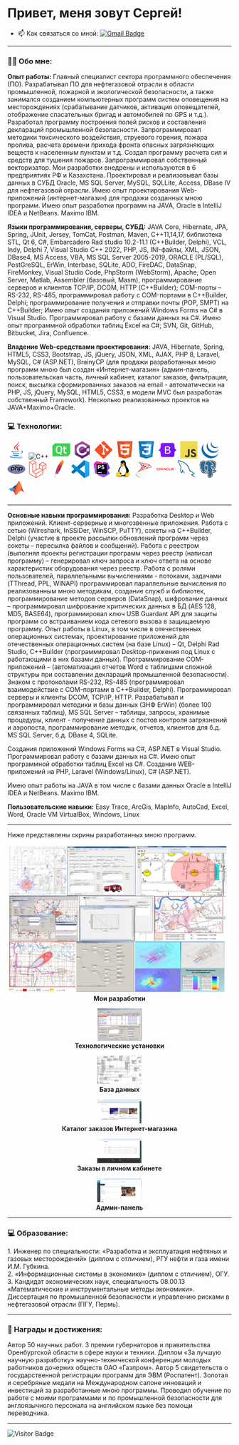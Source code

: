 # Привет, меня зовут Сергей!
- :mailbox: Как связаться со мной: [![Gmail Badge](https://img.shields.io/badge/-Gmail-red?style=flat&logo=Gmail&logoColor=white)](mailto:sergegl378@gmail.com)
---

### :man_technologist: Обо мне:

  
<b>Опыт работы:</b>
Главный специалист сектора программного обеспечения (ПО). Разрабатывал ПО для нефтегазовой отрасли в области промышленной, пожарной и экологической безопасности, а также занимался созданием компьютерных программ систем оповещения на месторождениях (срабатывание датчиков, активация оповещателей, отображение спасательных бригад и автомобилей по GPS и т.д.). Разработал программу построения полей рисков и составления деклараций промышленной безопасности. Запрограммировал методики токсического воздействия, струевого горения, пожара пролива, расчета времени прихода фронта опасных загрязняющих веществ к населенным пунктам и т.д. Создал программу расчета сил и средств для тушения пожаров. Запрограммировал собственный векторизатор. Мои разработки внедрены и используются в 6 предприятиях РФ и Казахстана. Проектировал и реализовывал базы данных в СУБД Oracle, MS SQL Server, MySQL, SQLLite, Access, DBase IV для нефтегазовой отрасли. 
Имею опыт проектирования Web-приложений (интернет-магазин) для продажи созданных мною программ. Имею опыт разработки программ на JAVA, Oracle в IntelliJ IDEA и NetBeans. Maximo IBM.

<b>Языки программирования, серверы, СУБД:</b> JAVA Core, Hibernate, JPA, Spring, JUnit, Jersey, TomCat, Postman, Maven, C++11,14,17, библиотека STL, Qt 6, C#, Embarcadero Rad studio 10.2-11.1 (C++Builder, Delphi), VCL, Indy, Delphi 7, Visual Studio C++ 2022, PHP, JS, INI-файлы, XML, JSON, DBase4, MS Access, VBA, MS SQL Server 2005-2019, ORACLE (PL/SQL), PostGreSQL, ErWin, Interbase, SQLite, ADO, FireDAC, DataSnap, FireMonkey, Visual Studio Code, PhpStorm (WebStorm), Apache, Open Server, Matlab, Assembler (базовый, Masm), программирование серверов и клиентов TCP/IP, DCOM, HTTP (С++Builder);
COM-порты – RS-232, RS-485, программировал работу с COM-портами в C++Builder, Delphi; программирование получения и отправки почты (POP, SMPT) на C++Builder; 
Имею опыт создания приложений Windows Forms на C# в Visual Studio. Программировал работу с базами данных на C#. Имею опыт программной обработки таблиц Excel на С#;
SVN, Git, GitHub, Bitbucket, Jira, Confluence.

<b>Владение Web-средствами проектирования:</b> JAVA, Hibernate, Spring, HTML5, CSS3, Bootstrap, JS, jQuery, JSON, XML, AJAX, PHP 8, Laravel, MySQL, C# (ASP.NET), BrainyCP (для продажи разработанных мною программ мною был создан «Интернет-магазин» (админ-панель, пользовательская часть, личный кабинет, каталог заказов, фильтрация, поиск, высылка сформированных заказов на email - автоматически на PHP, JS, jQuery, MySQL, HTML5, CSS3, в модели MVC был разработан собственный Framework). Несколько реализованных проектов на JAVA+Maximo+Oracle.
### 💻 Технологии:

<div>
  <img src="https://github.com/devicons/devicon/blob/master/icons/java/java-original.svg" title="JAVA" alt="JAVA" width="40" height="40"/>&nbsp
 <img src="https://raw.githubusercontent.com/danielcranney/readme-generator/main/public/icons/skills/cplusplus-colored.svg" title="C++" alt="C++" width="40" height="40"/>&nbsp 
 <img src="https://github.com/devicons/devicon/blob/master/icons/qt/qt-original.svg" title="Qt" alt="Qt" width="40" height="40"/>&nbsp  
  <img src="https://github.com/devicons/devicon/blob/master/icons/csharp/csharp-original.svg" title="C#" alt="C#" width="40" height="40"/>&nbsp 
  <img src="https://github.com/devicons/devicon/blob/master/icons/git/git-original.svg" title="git" alt="git" width="40" height="40"/>&nbsp
  <img src="https://github.com/devicons/devicon/blob/master/icons/html5/html5-original.svg" title="html5" alt="html5" width="40" height="40"/>&nbsp
  <img src="https://github.com/devicons/devicon/blob/master/icons/css3/css3-original.svg" title="css" alt="css" width="40" height="40"/>&nbsp
  <img src="https://github.com/devicons/devicon/blob/master/icons/bootstrap/bootstrap-original.svg" title="Bootstrap" alt="Bootstrap" width="40" height="40"/>&nbsp 
  <img src="https://github.com/devicons/devicon/blob/master/icons/javascript/javascript-original.svg" title="javascript" alt="javascript" width="40" height="40"/>&nbsp
 <img src="https://github.com/devicons/devicon/blob/master/icons/jquery/jquery-original.svg" title="JQuery" alt="JQuery" width="40" height="40"/>&nbsp
<img src="https://github.com/devicons/devicon/blob/master/icons/php/php-original.svg" title="PHP" alt="PHP" width="40" height="40"/>&nbsp 
<img src="https://github.com/devicons/devicon/blob/master/icons/laravel/laravel-original.svg" title="Laravel" alt="Laravel" width="40" height="40"/>&nbsp   
 <img src="https://github.com/devicons/devicon/blob/master/icons/apache/apache-original.svg" title="Apach" alt="Apach" width="40" height="40"/>&nbsp
 <img src="https://github.com/devicons/devicon/blob/master/icons/vscode/vscode-original.svg" title="VSCode" alt="VSCode" width="40" height="40"/>&nbsp
 <img src="https://github.com/devicons/devicon/blob/master/icons/phpstorm/phpstorm-original.svg" title="PHPStorm" alt="PHPStorm" width="40" height="40"/>&nbsp
 <img src="https://github.com/devicons/devicon/blob/master/icons/linux/linux-original.svg" title="Linux" alt="Linux" width="40" height="40"/>&nbsp
 <img src="https://github.com/devicons/devicon/blob/master/icons/microsoftsqlserver/microsoftsqlserver-original.svg" title="MS SQLServer" alt="MS SQLServer" width="40" height="40"/>&nbsp
   <img src="https://github.com/devicons/devicon/blob/master/icons/oracle/oracle-original.svg" title="ORACLE" alt="ORACLE" width="40" height="40"/>&nbsp
 <img src="https://github.com/devicons/devicon/blob/master/icons/mysql/mysql-original.svg" title="MySQL" alt="MySQL" width="40" height="40"/>&nbsp
<img src="https://github.com/devicons/devicon/blob/master/icons/postgresql/postgresql-original.svg" title="PostGreSQL" alt="PostGreSQL" width="40" height="40"/>&nbsp  
<img src="https://github.com/devicons/devicon/blob/master/icons/matlab/matlab-original.svg" title="Matlab" alt="Matlab" width="40" height="40"/>&nbsp
 
  <!-- <img src="https://github.com/devicons/devicon/blob/master/icons/redux/redux-original.svg" title="redux" alt="redux" width="40" height="40"/>&nbsp; -->
</div>

---

<b>Основные навыки программирования:</b>
Разработка Desktop и Web приложений. Клиент-серверные и многозвенные приложения. Работа с сетью (Wireshark, InSSiDer, WinSCP, PuTTY), сокеты на C++Builder, Delphi (участие в проекте рассылки обновлений программ через сокеты – пересылка файлов и сообщений). 
Работа с реестром (выполнял проекты регистрации программ через реестр (написал программу) – генерировал ключ запроса и ключ ответа на основе характеристик оборудования через реестр. 
Работа с ролями пользователей, параллельными вычислениями - потоками, задачами (TThread, PPL, WINAPI) программировал параллельные вычисления по реализованным мною методикам, создание служб и библиотек, программирование методов серверов (DataSnap), шифрование данных – программировал шифрование критических данных в БД (AES 128, MD5, BASE64), программировал ключ USB Guardant API для защиты программ со встраиванием кода сетевого вызова в защищаемую программу.
Опыт работы в Linux, в том числе в отечественных операционных системах, проектирование приложений для отечественных операционных систем (на базе Linux) – Qt, Delphi Rad Studio, C++Builder (программировал Desktop-прижения под Linux с работающими в них базами данных). 
Программирование COM-приложений – (автоматизация отчетов Word с таблицами сложной структуры при составлении деклараций промышленной безопасности). 
Знаком с протоколами RS-232, RS-485 (программировал взаимодействие с COM-портами в C++Builder, Delphi). 
Программировал серверы и клиенты DCOM, TCP/IP, HTTP.
Разрабатывал и программировал методики и базы данных (3НФ ErWin) (более 100 связанных таблиц), MS SQL Server – таблицы, запросы, хранимые процедуры, клиент - получение данных с постов контроля загрязнений и аэропоста, программирование методик, отчетов, клиентов для б.д. MS SQL Server, б.д. DBase 4, SQLite.

Создания приложений Windows Forms на C#, ASP.NET в Visual Studio. Программировал работу с базами данных на C#. Имею опыт программной обработки таблиц Excel на С#. Создание WEB-приложений на PHP, Laravel (Windows/Linux), C# (ASP.NET).

Имею опыт работы на JAVA в том числе с базами данных Oracle в IntelliJ IDEA и NetBeans. Maximo IBM.

<b>Пользовательские навыки:</b> Easy Trace, ArcGis, MapInfo, AutoCad, Excel, Word, Oracle VM VirtualBox, Windows, Linux

---

Ниже представлены скрины разработанных мною программ.

<p align="center">
 <img width="600" src="assets/programs.jpg" alt="Программы, разработанные мной"/> </br> 
 <b>Мои разработки</b>
</p> 
<p align="center">
<img width="100" src="assets/picture2.jpg" alt="Программы, разработанные мной"/> </br>
 <b>Технологические установки</b>
 </p>
<p align="center">
 <img width="100" src="assets/picture3.jpg" alt="Программы, разработанные мной"/> </br>
 <b>База данных</b>
</p>
<p align="center">
 <img width="100" src="assets/picture4.jpg" alt="Программы, разработанные мной"/> </br>
 <b>Каталог заказов Интернет-магазина</b>
 </p>
<p align="center">
  <img width="100" src="assets/picture5.jpg" alt="Программы, разработанные мной"/> </br>
 <b>Заказы в личном кабинете</b>
 </p>
<p align="center"> 
  <img width="100" src="assets/picture6.jpg" alt="Программы, разработанные мной"/> </br>
 <b>Админ-панель</b>
</p>




---
### 💻 Образование:
<div id="ed">
1.	Инженер по специальности: «Разработка и эксплуатация нефтяных и газовых месторождений» (диплом с отличием), РГУ нефти и газа имени И.М. Губкина. </br>
2.	«Информационные системы в экономике» (диплом с отличием), ОГУ. </br>
3.	Кандидат экономических наук, специальность 08.00.13 «Математические и инструментальные методы экономики». Диссертация по промышленной безопасности и управлению рисками в нефтегазовой отрасли (ПГУ, Пермь).</br>

</div>

---
### 🤝 Награды и достижения:

  <div id="awords">
Автор 50 научных работ. 3 премии губернаторов и правительства Оренбургской области в сфере науки и техники. Диплом «За лучшую научную разработку» научно-технической конференции молодых работников дочерних обществ ОАО «Газпром».  Автор 5 свидетельств о государственной регистрации программ для ЭВМ (Роспатент). Золотая и серебряные медали на Международном салоне инноваций и инвестиций за разработанные мною программы. Проводил обучение по работе с моими программами и по промышленной безопасности для англоязычного персонала на английском языке без помощи переводчика.
  </div>

---
<!--  ![Visitor Badge](https://api.visitorbadge.io/api/visitors?path=https%3A%2F%2Fgithub.com%2FIlya3791%2FIlya3791%2Fblob%2Fmain%2FREADME.md&countColor=%23263759)
-->
![Visitor Badge](https://visitor-badge.laobi.icu/badge?page_id=SergeiGlv.visitor-badge)

